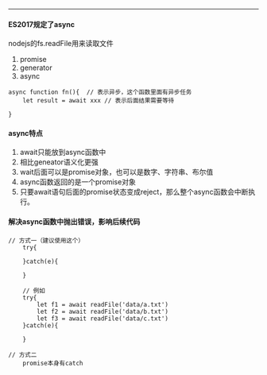 ***
#### ES2017规定了async
nodejs的fs.readFile用来读取文件
1. promise
2. generator
3. async

```
async function fn(){  // 表示异步，这个函数里面有异步任务
    let result = await xxx // 表示后面结果需要等待
    
}
```
#### async特点
1. await只能放到async函数中
2. 相比geneator语义化更强
3. wait后面可以是promise对象，也可以是数字、字符串、布尔值
4. async函数返回的是一个promise对象
5. 只要await语句后面的promise状态变成reject，那么整个async函数会中断执行。

#### 解决async函数中抛出错误，影响后续代码
```
// 方式一（建议使用这个）
    try{
        
    }catch(e){
        
    }
    
    // 例如
    try{
        let f1 = await readFile('data/a.txt')
        let f2 = await readFile('data/b.txt')
        let f3 = await readFile('data/c.txt')
    }catch(e){
        
    }
    
// 方式二
    promise本身有catch
```